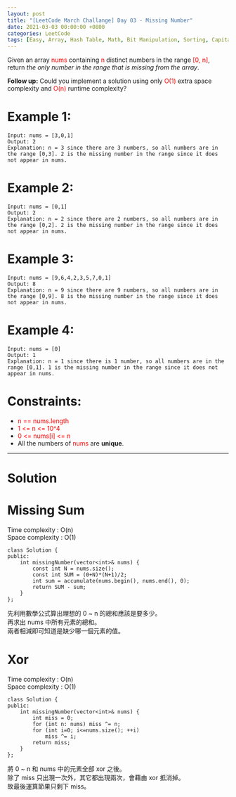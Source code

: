```yaml
---
layout: post
title: "[LeetCode March Challange] Day 03 - Missing Number"
date: 2021-03-03 00:00:00 +0800
categories: LeetCode
tags: [Easy, Array, Hash Table, Math, Bit Manipulation, Sorting, Capital One, Facebook, Amazon, Apple, Oracle, Microsoft, Goldman Sachs, Cisco, Arista Networks, C++]
---
```

Given an array <font color="red">nums</font> containing <font color="red">n</font> distinct numbers in the range <font color="red">[0, n]</font>, return *the only number in the range that is missing from the array*.

**Follow up:** Could you implement a solution using only <font color="red">O(1)</font> extra space complexity and <font color="red">O(n)</font> runtime complexity?

# Example 1:

	Input: nums = [3,0,1]
	Output: 2
	Explanation: n = 3 since there are 3 numbers, so all numbers are in the range [0,3]. 2 is the missing number in the range since it does not appear in nums.

# Example 2:

	Input: nums = [0,1]
	Output: 2
	Explanation: n = 2 since there are 2 numbers, so all numbers are in the range [0,2]. 2 is the missing number in the range since it does not appear in nums.

# Example 3:

	Input: nums = [9,6,4,2,3,5,7,0,1]
	Output: 8
	Explanation: n = 9 since there are 9 numbers, so all numbers are in the range [0,9]. 8 is the missing number in the range since it does not appear in nums.

# Example 4:

	Input: nums = [0]
	Output: 1
	Explanation: n = 1 since there is 1 number, so all numbers are in the range [0,1]. 1 is the missing number in the range since it does not appear in nums.

# Constraints:

- <font color="red">n == nums.length</font>
- <font color="red">1 <= n <= 10^4</font>
- <font color="red">0 <= nums[i] <= n</font>
- All the numbers of <font color="red">nums</font> are **unique**.

______________________  

# Solution  

# Missing Sum

Time complexity : O(n)  
Space complexity : O(1)  

	class Solution {
	public:
	    int missingNumber(vector<int>& nums) {
	        const int N = nums.size();
	        const int SUM = (0+N)*(N+1)/2;
	        int sum = accumulate(nums.begin(), nums.end(), 0);
	        return SUM - sum;
	    }
	};

先利用數學公式算出理想的 0 ~ n 的總和應該是要多少。  
再求出 nums 中所有元素的總和。  
兩者相減即可知道是缺少哪一個元素的值。  

# Xor

Time complexity : O(n)  
Space complexity : O(1)  

	class Solution {
	public:
	    int missingNumber(vector<int>& nums) {
	        int miss = 0;
	        for (int n: nums) miss ^= n;
	        for (int i=0; i<=nums.size(); ++i)
	            miss ^= i;
	        return miss;
	    }
	};

將 0 ~ n 和 nums 中的元素全部 xor 之後。  
除了 miss 只出現一次外，其它都出現兩次，會藉由 xor 抵消掉。  
故最後運算節果只剩下 miss。